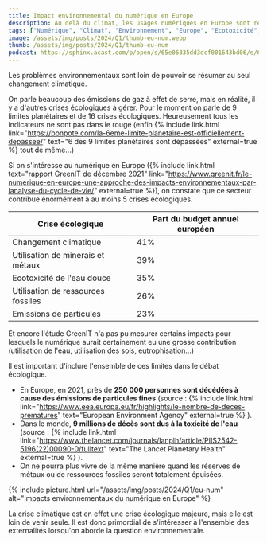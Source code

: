 ```yaml
---
title: Impact environnemental du numérique en Europe
description: Au delà du climat, les usages numériques en Europe sont responsables de nombreuses catastrophes écologiques. 
tags: ["Numérique", "Climat", "Environnement", "Europe", "Ecotoxicité", "Ressources", "Particules"]
image: /assets/img/posts/2024/Q1/thumb-eu-num.webp
thumb: /assets/img/posts/2024/Q1/thumb-eu-num
podcast: https://sphinx.acast.com/p/open/s/65e06335dd3dcf001643bd06/e/65fc276dcce2030016ffd7f6/media.mp3
---
```


Les problèmes environnementaux sont loin de pouvoir se résumer au seul changement climatique.

On parle beaucoup des émissions de gaz à effet de serre, mais en réalité, il y a d'autres crises écologiques à gérer. Pour le moment on parle de 9 limites planétaires et de 16 crises écologiques. Heureusement tous les indicateurs ne sont pas dans le rouge (enfin {% include link.html link="https://bonpote.com/la-6eme-limite-planetaire-est-officiellement-depassee/" text="6 des 9 limites planétaires sont dépassées" external=true %} tout de même...)

Si on s'intéresse au numérique en Europe ({% include link.html text="rapport GreenIT de décembre 2021" link="https://www.greenit.fr/le-numerique-en-europe-une-approche-des-impacts-environnementaux-par-lanalyse-du-cycle-de-vie/" external=true %}), on constate que ce secteur contribue énormément à au moins 5 crises écologiques.

| Crise écologique | Part du budget annuel européen |
|------------------|--------------------------------|
| Changement climatique | 41% |
| Utilisation de minerais et métaux | 39% |
| Ecotoxicité de l'eau douce | 35% |
| Utilisation de ressources fossiles | 26% |
| Emissions de particules | 23% |

Et encore l'étude GreenIT n'a pas pu mesurer certains impacts pour lesquels le numérique aurait certainement eu une grosse contribution (utilisation de l'eau, utilisation des sols, eutrophisation...)

Il est important d'inclure l'ensemble de ces limites dans le débat écologique. 

- En Europe, en 2021, près de **250 000 personnes sont décédées à cause des émissions de particules fines** (source : {% include link.html link="https://www.eea.europa.eu/fr/highlights/le-nombre-de-deces-prematures" text="European Environment Agency" external=true %} ).
- Dans le monde, **9 millions de décès sont dus à la toxicité de l'eau** (source : {% include link.html link="https://www.thelancet.com/journals/lanplh/article/PIIS2542-5196(22)00090-0/fulltext" text="The Lancet Planetary Health" external=true %} ).
- On ne pourra plus vivre de la même manière quand les réserves de métaux ou de ressources fossiles seront totalement épuisées.

{% include picture.html 
    url="/assets/img/posts/2024/Q1/eu-num"
    alt="Impacts environnementaux du numérique en Europe"
%}

La crise climatique est en effet une crise écologique majeure, mais elle est loin de venir seule. Il est donc primordial de s'intéresser à l'ensemble des externalités lorsqu'on aborde la question environnementale.